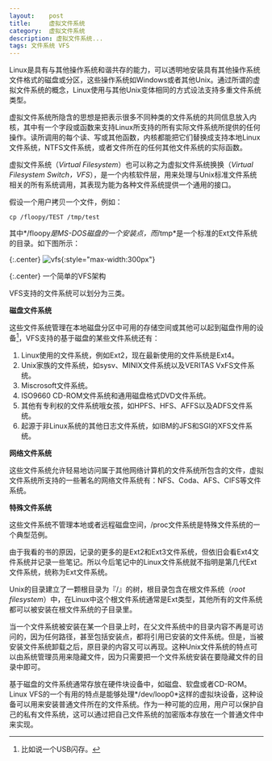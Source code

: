 ```yaml
---
layout:    post
title:     虚拟文件系统
category:  虚拟文件系统
description: 虚拟文件系统...
tags: 文件系统 VFS
---
```

Linux是具有与其他操作系统和谐共存的能力，可以透明地安装具有其他操作系统文件格式的磁盘或分区，这些操作系统如Windows或者其他Unix。通过所谓的虚拟文件系统的概念，Linux使用与其他Unix变体相同的方式设法支持多重文件系统类型。

虚拟文件系统所隐含的思想是把表示很多不同种类的文件系统的共同信息放入内核，其中有一个字段或函数来支持Linux所支持的所有实际文件系统所提供的任何操作。读所调用的每个读、写或其他函数，内核都能把它们替换成支持本地Linux文件系统，NTFS文件系统，或者文件所在的任何其他文件系统的实际函数。

虚拟文件系统（*Virtual Filesystem*）也可以称之为虚拟文件系统换换（*Virtual Filesystem Switch，VFS*），是一个内核软件层，用来处理与Unix标准文件系统相关的所有系统调用，其表现为能为各种文件系统提供一个通用的接口。

假设一个用户拷贝一个文件，例如：

    cp /floopy/TEST /tmp/test

其中*/floopy*是MS-DOS磁盘的一个安装点，而*/tmp*是一个标准的Ext文件系统的目录。如下图所示：

{:.center}
![vfs](/blog/images/vfs.png){:style="max-width:300px"}

{:.center}
一个简单的VFS架构

VFS支持的文件系统可以划分为三类。

**磁盘文件系统**

这些文件系统管理在本地磁盘分区中可用的存储空间或其他可以起到磁盘作用的设备[^1]，VFS支持的基于磁盘的某些文件系统还有：

1. Linux使用的文件系统，例如Ext2，现在最新使用的文件系统是Ext4。
2. Unix家族的文件系统，如sysv、MINIX文件系统以及VERITAS VxFS文件系统。
3. Miscrosoft文件系统。
4. ISO9660 CD-ROM文件系统和通用磁盘格式DVD文件系统。
5. 其他有专利权的文件系统哦女孩，如HPFS、HFS、AFFS以及ADFS文件系统。
6. 起源于非Linux系统的其他日志文件系统，如IBM的JFS和SGI的XFS文件系统。

**网络文件系统**

这些文件系统允许轻易地访问属于其他网络计算机的文件系统所包含的文件，虚拟文件系统所支持的一些著名的网络文件系统有：NFS、Coda、AFS、CIFS等文件系统。

**特殊文件系统**

这些文件系统不管理本地或者远程磁盘空间，/proc文件系统是特殊文件系统的一个典型范例。

由于我看的书的原因，记录的更多的是Ext2和Ext3文件系统，但依旧会看Ext4文件系统并记录一些笔记。所以今后笔记中的Linux文件系统就不指明是第几代Ext文件系统，统称为Ext文件系统。

Unix的目录建立了一颗根目录为『/』的树，根目录包含在根文件系统（*root filesystem*）中，在Linux中这个根文件系统通常是Ext类型，其他所有的文件系统都可以被安装在根文件系统的子目录里。

当一个文件系统被安装在某一个目录上时，在父文件系统中的目录内容不再是可访问的，因为任何路径，甚至包括安装点，都将引用已安装的文件系统。但是，当被安装文件系统卸载之后，原目录的内容又可以再现。这种Unix文件系统的特点可以由系统管理员用来隐藏文件，因为只需要把一个文件系统安装在要隐藏文件的目录中即可。

基于磁盘的文件系统通常存放在硬件块设备中，如磁盘、软盘或者CD-ROM。Linux VFS的一个有用的特点是能够处理*/dev/loop0*这样的虚拟块设备，这种设备可以用来安装普通文件所在的文件系统。作为一种可能的应用，用户可以保护自己的私有文件系统，这可以通过把自己文件系统的加密版本存放在一个普通文件中来实现。

[^1]: 比如说一个USB闪存。